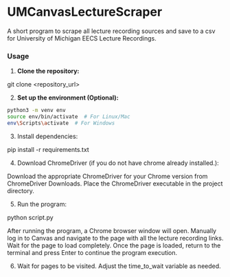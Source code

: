 # UMCanvasLectureScraper
A short program to scrape all lecture recording sources and save to a csv for University of Michigan EECS Lecture Recordings.

### Usage

1. **Clone the repository:**

git clone <repository_url>

2. **Set up the environment (Optional):**

```bash
python3 -m venv env
source env/bin/activate  # For Linux/Mac
env\Scripts\activate  # For Windows
```

3. Install dependencies:

pip install -r requirements.txt

4. Download ChromeDriver (if you do not have chrome already installed.):

Download the appropriate ChromeDriver for your Chrome version from ChromeDriver Downloads. Place the ChromeDriver executable in the project directory.

5. Run the program:

python script.py

After running the program, a Chrome browser window will open. Manually log in to Canvas and navigate to the page with all the lecture recording links. Wait for the page to load completely.
Once the page is loaded, return to the terminal and press Enter to continue the program execution.

6. Wait for pages to be visited. Adjust the time_to_wait variable as needed.
